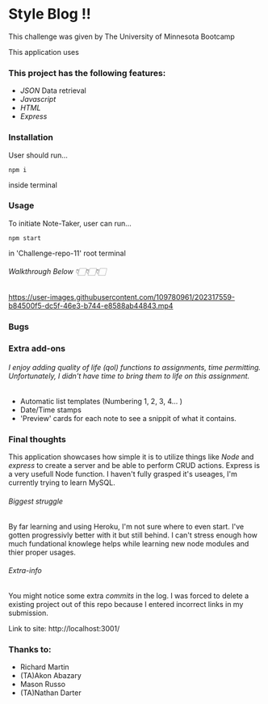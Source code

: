 # Style Blog !!

This challenge was given by The University of Minnesota Bootcamp 

This application uses 
### This project has the following features: 
*  _JSON_ Data retrieval
*  _Javascript_
*  _HTML_
*  _Express_

### Installation
User should run...
```
npm i
```
inside terminal 

### Usage
To initiate Note-Taker, user can run...
```
npm start
```
in 'Challenge-repo-11' root terminal
###### Walkthrough Below 👇🏻👇🏻👇🏻
https://user-images.githubusercontent.com/109780961/202317559-b84500f5-dc5f-46e3-b744-e8588ab44843.mp4

### Bugs

### Extra add-ons
###### I enjoy adding quality of life (qol) functions to assignments, time permitting. Unfortunately, I didn't have time to bring them to life on this assignment.
* Automatic list templates (Numbering 1, 2, 3, 4... )
* Date/Time stamps
* 'Preview' cards for each note to see a snippit of what it contains.

### Final thoughts
This application showcases how simple it is to utilize things like _Node_ and _express_ to create a server and be able to perform CRUD actions. Express is a very usefull Node function. I haven't fully grasped it's useages, I'm currently trying to learn MySQL. 

###### Biggest struggle 
By far learning and using Heroku, I'm not sure where to even start. I've gotten progressivly better with it but still behind. I can't stress enough how much fundational knowlege helps while learning new node modules and thier proper usages.

###### Extra-info
You might notice some extra _commits_ in the log. I was forced to delete a existing project out of this repo because I entered incorrect links in my submission.

Link to site: http://localhost:3001/

### Thanks to:
* Richard Martin
* (TA)Akon Abazary
* Mason Russo
* (TA)Nathan Darter
